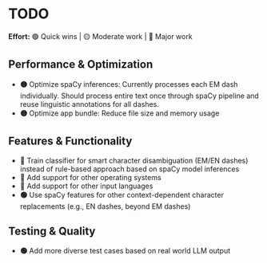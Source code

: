 # TODO

**Effort:** 🟢 Quick wins | 🟡 Moderate work | 🔴 Major work

## Performance & Optimization
- **🟡** Optimize spaCy inferences: Currently processes each EM dash individually. Should process entire text once through spaCy pipeline and reuse linguistic annotations for all dashes.
- **🟡** Optimize app bundle: Reduce file size and memory usage

## Features & Functionality
- **🔴** Train classifier for smart character disambiguation (EM/EN dashes) instead of rule-based approach based on spaCy model inferences
- **🔴** Add support for other operating systems
- **🔴** Add support for other input languages
- **🟢** Use spaCy features for other context-dependent character replacements (e.g., EN dashes, beyond EM dashes)

## Testing & Quality
- **🟢** Add more diverse test cases based on real world LLM output